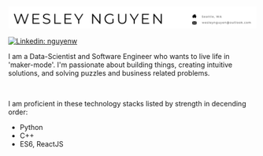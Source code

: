 ![Header](https://raw.githubusercontent.com/boogiedev/boogiedev/master/media/main_header.png)

[![Linkedin: nguyenw](https://img.shields.io/badge/-Wesley%20Nguyen-blue?style=flat-square&logo=Linkedin&logoColor=white&link=https://www.linkedin.com/in/nguyenw/)](https://www.linkedin.com/in/nguyenw/)


I am a Data-Scientist and Software Engineer who wants to live life in 'maker-mode'. I'm passionate about building things, creating intuitive solutions, and solving puzzles and business related problems. 

<br>

I am proficient in these technology stacks listed by strength in decending order:
- Python
- C++
- ES6, ReactJS
